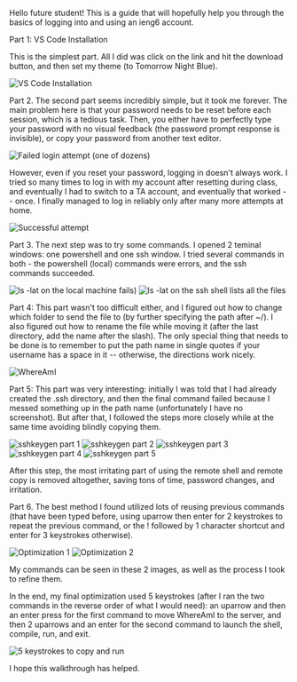 Hello future student!
This is a guide that will hopefully help you through the basics of logging into and using an ieng6 account.







Part 1: VS Code Installation

This is the simplest part. All I did was click on the link and hit the download button, and then set my theme (to Tomorrow Night Blue).

![VS Code Installation](./VS%20code%20installing.png)









Part 2.
The second part seems incredibly simple, but it took me forever. The main problem here is that your password needs to be reset before each session, which is a tedious task. Then, you either have to perfectly type your password with no visual feedback (the password prompt response is invisible), or copy your password from another text editor.

![Failed login attempt (one of dozens)](./Screenshot%202022-10-01%20185926.png)

However, even if you reset your password, logging in doesn't always work. I tried so many times to log in with my account after resetting during class, and eventually I had to switch to a TA account, and eventually that worked -- once. I finally managed to log in reliably only after many more attempts at home.



![Successful attempt](./Logging%20in%20after%20the%20requisite%20password%20reset.png)







Part 3.
The next step was to try some commands. I opened 2 teminal windows: one powershell and one ssh window. I tried several commands in both - the powershell (local) commands were errors, and the ssh commands succeeded.

![ls -lat on the local machine fails](./failed%20ls%20lat.png))
![ls -lat on the ssh shell lists all the files](./successful%20ls%20lat.png)







Part 4:
This part wasn't too difficult either, and I figured out how to change which folder to send the file to (by further specifying the path after ~/). I also figured out how to rename the file while moving it (after the last directory, add the name after the slash). The only special thing that needs to be done is to remember to put the path name in single quotes if your username has a space in it -- otherwise, the directions work nicely.

![WhereAmI](./whereamI%20optimization%202.png)







Part 5:
This part was very interesting: initially I was told that I had already created the .ssh directory, and then the final command failed because I messed something up in the path name (unfortunately I have no screenshot). But after that, I followed the steps more closely while at the same time avoiding blindly copying them.

![sshkeygen part 1](./sshkeygen1.png)
![sshkeygen part 2](./sshkeygen2.png)
![sshkeygen part 3](./sshkeygen3.png)
![sshkeygen part 4](./sshkeygen4fail.png)
![sshkeygen part 5](./sshkeygen5%20(no%20password).png)






After this step, the most irritating part of using the remote shell and remote copy is removed altogether, saving tons of time, password changes, and irritation.




Part 6.
The best method I found utilized lots of reusing previous commands (that have been typed before, using uparrow then enter for 2 keystrokes to repeat the previous command, or the ! followed by 1 character shortcut and enter for 3 keystrokes otherwise).

![Optimization 1](./optimized%20WhereAmI.png)
![Optimization 2](./optimized%20WhereAmI2.png)

My commands can be seen in these 2 images, as well as the process I took to refine them.


In the end, my final optimization used 5 keystrokes (after I ran the two commands in the reverse order of what I would need): an uparrow and then an enter press for the first command to move WhereAmI to the server, and then 2 uparrows and an enter for the second command to launch the shell, compile, run, and exit.

![5 keystrokes to copy and run](./5%20keystrokes.png)



I hope this walkthrough has helped.